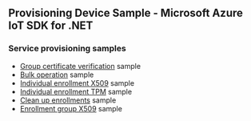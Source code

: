 ## Provisioning Device Sample - Microsoft Azure IoT SDK for .NET

### Service provisioning samples

- [Group certificate verification][group-cert-sample] sample
- [Bulk operation][bulk-op-sample] sample
- [Individual enrollment X509][individual-enrollment-x509-sample] sample
- [Individual enrollment TPM][individual-enrollment-tpm-sample] sample
- [Clean up enrollments][clean-up-enrollments-sample] sample
- [Enrollment group X509][enrollment-group-x509-sample] sample

[group-cert-sample]: https://github.com/Azure/azure-iot-sdk-csharp/tree/main/provisioning/service/samples/How%20To/GroupCertificateVerificationSample
[bulk-op-sample]: https://github.com/Azure/azure-iot-sdk-csharp/tree/main/provisioning/service/samples/How%20To/BulkOperationSample
[individual-enrollment-x509-sample]: https://github.com/Azure/azure-iot-sdk-csharp/tree/previews/v2/provisioning/service/samples/Getting%20Started/IndividualEnrollmentX509Sample
[enrollment-group-x509-sample]: https://github.com/Azure/azure-iot-sdk-csharp/tree/previews/v2/provisioning/service/samples/Getting%20Started/EnrollmentGroupX509Sample
[individual-enrollment-tpm-sample]: https://github.com/Azure/azure-iot-sdk-csharp/tree/previews/v2/provisioning/service/samples/Getting%20Started/IndividualEnrollmentTpmSample
[clean-up-enrollments-sample]: https://github.com/Azure/azure-iot-sdk-csharp/tree/main/provisioning/service/samples/Getting%20Started/CleanupEnrollmentsSample
